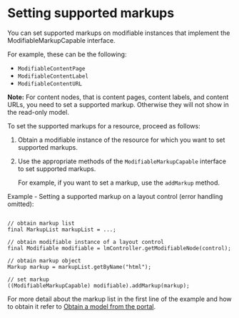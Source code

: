 # Setting supported markups

You can set supported markups on modifiable instances that implement the ModifiableMarkupCapable interface.

For example, these can be the following:

-   `ModifiableContentPage`
-   `ModifiableContentLabel`
-   `ModifiableContentURL`

**Note:** For content nodes, that is content pages, content labels, and content URLs, you need to set a supported markup. Otherwise they will not show in the read-only model.

To set the supported markups for a resource, proceed as follows:

1.  Obtain a modifiable instance of the resource for which you want to set supported markups.

2.  Use the appropriate methods of the `ModifiableMarkupCapable` interface to set supported markups.

    For example, if you want to set a markup, use the `addMarkup` method.


Example - Setting a supported markup on a layout control \(error handling omitted\):

```

// obtain markup list 
final MarkupList markupList = ...;

// obtain modifiable instance of a layout control
final Modifiable modifiable = lmController.getModifiableNode(control); 

// obtain markup object
Markup markup = markupList.getByName("html");

// set markup 
((ModifiableMarkupCapable) modifiable).addMarkup(markup);

```

For more detail about the markup list in the first line of the example and how to obtain it refer to [Obtain a model from the portal](dgn_modelobt.md).


